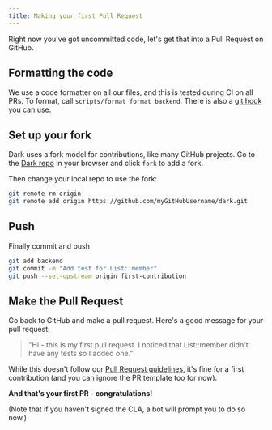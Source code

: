 ```yaml
---
title: Making your first Pull Request
---
```


Right now you've got uncommitted code, let's get that into a Pull Request on
GitHub.

## Formatting the code

We use a code formatter on all our files, and this is tested during CI on all
PRs. To format, call `scripts/format format backend`. There is also a
[git hook you can use](https://github.com/darklang/dark/blob/main/scripts/pre-commit-hook.sh).

## Set up your fork

Dark uses a fork model for contributions, like many GitHub projects. Go to the
[Dark repo](https://darklang.com/darklang/dark) in your browser and click `fork`
to add a fork.

Then change your local repo to use the fork:

```bash
git remote rm origin
git remote add origin https://github.com/myGitHubUsername/dark.git
```

## Push

Finally commit and push

```bash
git add backend
git commit -m "Add test for List::member"
git push --set-upstream origin first-contribution
```

## Make the Pull Request

Go back to GitHub and make a pull request. Here's a good message for your pull
request:

> "Hi - this is my first pull request. I noticed that List::member didn't have
> any tests so I added one."

While this doesn't follow our
[Pull Request guidelines](making-a-pull-request.md#writing-a-successful-pull-request-message),
it's fine for a first contribution (and you can ignore the PR template too for
now).

**And that's your first PR - congratulations!**

(Note that if you haven't signed the CLA, a bot will prompt you to do so now.)
